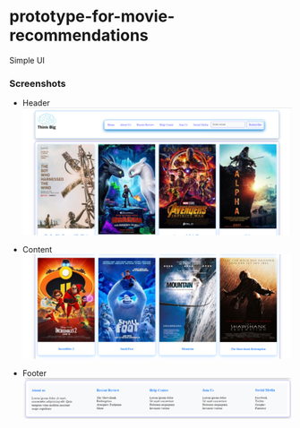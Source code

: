 # prototype-for-movie-recommendations

Simple UI

### Screenshots
* Header
![Header](https://github.com/AhmedEhabH/prototype-for-movie-recommendations/blob/master/images/Screenshots/01.PNG)


* Content
![ContentImageOfCards](https://github.com/AhmedEhabH/prototype-for-movie-recommendations/blob/master/images/Screenshots/04.PNG)


* Footer
![Footer](https://github.com/AhmedEhabH/prototype-for-movie-recommendations/blob/master/images/Screenshots/03.PNG)
